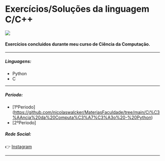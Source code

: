 # Exercícios/Soluções da linguagem C/C++
![](https://i.imgur.com/JABXrOp.png)

#### Exercícios concluidos durante meu curso de Ciência da Computação.
***
##### Linguagens:
 - Python
 - C
***

##### Periodo:
 - [1ºPeriodo] (https://github.com/nicolaswalcker/MateriasFaculdade/tree/main/Ci%C3%AAncia%20da%20Computa%C3%A7%C3%A3o%20-%20Python)
 - [2ºPeriodo]

##### Rede Social:

:point_right: [Instagram](https://www.instagram.com/nicaaaaoo/)
***

